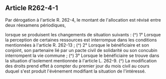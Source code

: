 ## Article R262-4-1

Par dérogation à l'article R. 262-4, le montant de l'allocation est révisé entre deux réexamens périodiques,

lorsque se produisent les changements de situation suivants : (^)
1° Lorsque la perception de certaines ressources est interrompue dans les conditions mentionnées à l'article
R. 262-13 ; (^)
2° Lorsque le bénéficiaire et son conjoint, son partenaire lié par un pacte civil de solidarité ou son concubin
interrompent la vie commune ; (^)
3° Lorsque le bénéficiaire se trouve dans la situation d'isolement mentionnée à l'article L. 262-9. (^)
La modification des droits prend effet à compter du premier jour du mois civil au cours duquel s'est produit
l'évènement modifiant la situation de l'intéressé.

